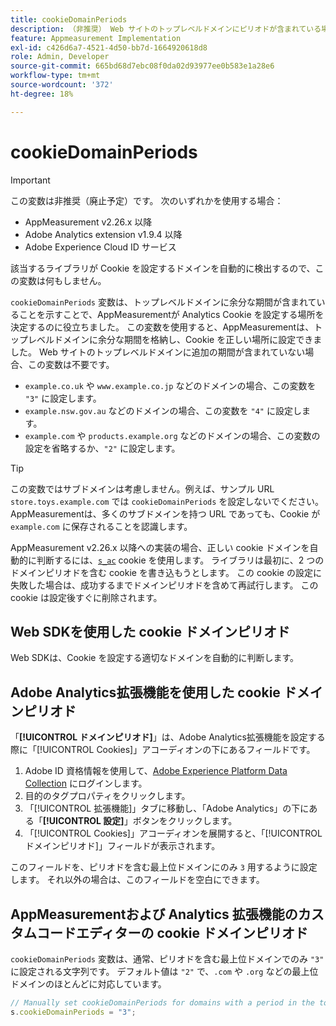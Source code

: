 ```yaml
---
title: cookieDomainPeriods
description: （非推奨） Web サイトのトップレベルドメインにピリオドが含まれている場合に、AppMeasurementが Cookie を保存する場所を決定するのに役立ちます。
feature: Appmeasurement Implementation
exl-id: c426d6a7-4521-4d50-bb7d-1664920618d8
role: Admin, Developer
source-git-commit: 665bd68d7ebc08f0da02d93977ee0b583e1a28e6
workflow-type: tm+mt
source-wordcount: '372'
ht-degree: 18%

---
```


# cookieDomainPeriods

>[!IMPORTANT]
>この変数は非推奨（廃止予定）です。 次のいずれかを使用する場合：
>
>* AppMeasurement v2.26.x 以降
>* Adobe Analytics extension v1.9.4 以降
>* Adobe Experience Cloud ID サービス
>
>該当するライブラリが Cookie を設定するドメインを自動的に検出するので、この変数は何もしません。

`cookieDomainPeriods` 変数は、トップレベルドメインに余分な期間が含まれていることを示すことで、AppMeasurementが Analytics Cookie を設定する場所を決定するのに役立ちました。 この変数を使用すると、AppMeasurementは、トップレベルドメインに余分な期間を格納し、Cookie を正しい場所に設定できました。 Web サイトのトップレベルドメインに追加の期間が含まれていない場合、この変数は不要です。

* `example.co.uk` や `www.example.co.jp` などのドメインの場合、この変数を `"3"` に設定します。
* `example.nsw.gov.au` などのドメインの場合、この変数を `"4"` に設定します。
* `example.com` や `products.example.org` などのドメインの場合、この変数の設定を省略するか、`"2"` に設定します。

>[!TIP]
>
> この変数ではサブドメインは考慮しません。例えば、サンプル URL `store.toys.example.com` では `cookieDomainPeriods` を設定しないでください。AppMeasurementは、多くのサブドメインを持つ URL であっても、Cookie が `example.com` に保存されることを認識します。

AppMeasurement v2.26.x 以降への実装の場合、正しい cookie ドメインを自動的に判断するには、[`s_ac`](https://experienceleague.adobe.com/en/docs/core-services/interface/data-collection/cookies/analytics) cookie を使用します。 ライブラリは最初に、2 つのドメインピリオドを含む cookie を書き込もうとします。 この cookie の設定に失敗した場合は、成功するまでドメインピリオドを含めて再試行します。 この cookie は設定後すぐに削除されます。

## Web SDKを使用した cookie ドメインピリオド

Web SDKは、Cookie を設定する適切なドメインを自動的に判断します。

## Adobe Analytics拡張機能を使用した cookie ドメインピリオド

「**[!UICONTROL ドメインピリオド]**」は、Adobe Analytics拡張機能を設定する際に「[!UICONTROL Cookies]」アコーディオンの下にあるフィールドです。

1. Adobe ID 資格情報を使用して、[Adobe Experience Platform Data Collection](https://experience.adobe.com/data-collection) にログインします。
1. 目的のタグプロパティをクリックします。
1. 「[!UICONTROL 拡張機能]」タブに移動し、「Adobe Analytics」の下にある「**[!UICONTROL 設定]**」ボタンをクリックします。
1. 「[!UICONTROL Cookies]」アコーディオンを展開すると、「[!UICONTROL ドメインピリオド]」フィールドが表示されます。

このフィールドを、ピリオドを含む最上位ドメインにのみ `3` 用するように設定します。 それ以外の場合は、このフィールドを空白にできます。

## AppMeasurementおよび Analytics 拡張機能のカスタムコードエディターの cookie ドメインピリオド

`cookieDomainPeriods` 変数は、通常、ピリオドを含む最上位ドメインでのみ `"3"` に設定される文字列です。 デフォルト値は `"2"` で、`.com` や `.org` などの最上位ドメインのほとんどに対応しています。

```js
// Manually set cookieDomainPeriods for domains with a period in the top-level domain, such as www.example.co.uk
s.cookieDomainPeriods = "3";
```
